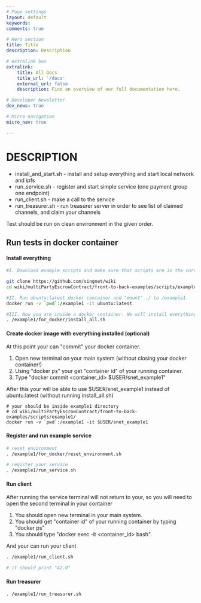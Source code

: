 ```yaml
---
# Page settings
layout: default
keywords:
comments: true

# Hero section
title: Title
description: Description

# extralink box
extralink:
    title: All Docs
    title_url: '/docs'
    external_url: false
    description: Find an overview of our full documentation here.

# Developer Newsletter
dev_news: true

# Micro navigation
micro_nav: true 

---
```


# DESCRIPTION

* install_and_start.sh - install and setup everything and start local network
and ipfs
* run_service.sh - register and start simple service (one payment
group one endpoint)
* run_client.sh  - make a call to the service
* run_treasurer.sh - run treasurer server in order to see list
of claimed channels, and claim your channels

Test should be run on clean environment in the given order.

## Run tests in docker container

#### Install everything

```bash
#I. Download example scripts and make sure that scripts are in the current directory.

git clone https://github.com/singnet/wiki
cd wiki/multiPartyEscrowContract/front-to-back-examples/scripts/example1/

#II. Run ubuntu:latest docker container and "mount" ./ to /example1
docker run -v `pwd`:/example1 -it ubuntu:latest

#III. Now you are inside a docker container. We will install everything.
. /example1/for_docker/install_all.sh
```

#### Create docker image with everything installed (optional)

At this point your can "commit" your docker container.

1. Open new terminal on your main system (without closing your docker container!)
2. Using "docker ps" your get "container id" of your running container.
3. Type "docker commit <container_id> $USER/snet_example1"  

After this your will be able to use $USER/snet_example1 instead of ubuntu:latest (without running install_all.sh)
```
# your should be inside example1 directory
# cd wiki/multiPartyEscrowContract/front-to-back-examples/scripts/example1/
docker run -v `pwd`:/example1 -it $USER/snet_example1
```

#### Register and run example service

```bash
# reset environment
. /example1/for_docker/reset_environment.sh

# register your service
. /example1/run_service.sh
```

#### Run client

After running the service terminal will not return to your, so you will need to open the second terminal in your container

1. You should open new terminal in your main system.
2. You should get "container id" of your running container by typing "docker ps"
3. You should type "docker exec -it <container_id> bash".

And your can run your client

```bash
. /example1/run_client.sh

# it should print "42.0"
```

#### Run treasurer

```bash
. /example1/run_treasurer.sh
```
